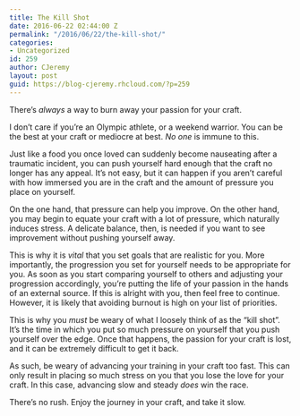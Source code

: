 ```yaml
---
title: The Kill Shot
date: 2016-06-22 02:44:00 Z
permalink: "/2016/06/22/the-kill-shot/"
categories:
- Uncategorized
id: 259
author: CJeremy
layout: post
guid: https://blog-cjeremy.rhcloud.com/?p=259
---
```


There&#8217;s _always_ a way to burn away your passion for your craft.

I don&#8217;t care if you&#8217;re an Olympic athlete, or a weekend warrior. You can be the best at your craft or mediocre at best. _No one_ is immune to this.

Just like a food you once loved can suddenly become nauseating after a traumatic incident, you can push yourself hard enough that the craft no longer has any appeal. It&#8217;s not easy, but it can happen if you aren&#8217;t careful with how immersed you are in the craft and the amount of pressure you place on yourself.

On the one hand, that pressure can help you improve. On the other hand, you may begin to equate your craft with a lot of pressure, which naturally induces stress. A delicate balance, then, is needed if you want to see improvement without pushing yourself away.

This is why it is _vital_ that you set goals that are realistic for you. More importantly, the progression you set for yourself needs to be appropriate for you. As soon as you start comparing yourself to others and adjusting your progression accordingly, you&#8217;re putting the life of your passion in the hands of an external source. If this is alright with you, then feel free to continue. However, it is likely that avoiding burnout is high on your list of priorities.

This is why you _must_ be weary of what I loosely think of as the &#8220;kill shot&#8221;. It&#8217;s the time in which you put so much pressure on yourself that you push yourself over the edge. Once that happens, the passion for your craft is lost, and it can be extremely difficult to get it back.

As such, be weary of advancing your training in your craft too fast. This can only result in placing so much stress on you that you lose the love for your craft. In this case, advancing slow and steady _does_ win the race.

There&#8217;s no rush. Enjoy the journey in your craft, and take it slow.